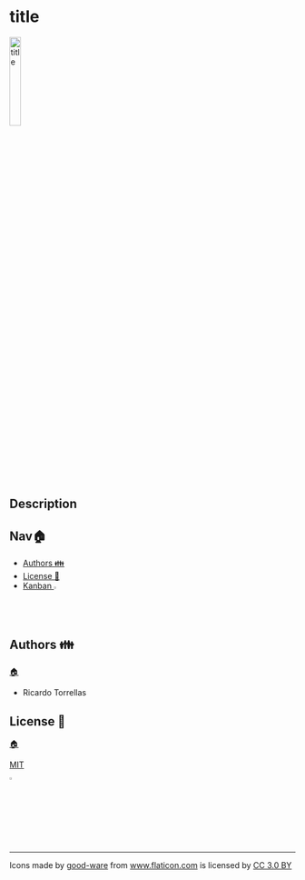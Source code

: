 # title

<img src="" alt="title" width="20%">

## Description

<h2 id="nav">Nav🏠 </h2>

* [Authors 👪](#authors)
* [License 📄](#license)
* [Kanban <img width="1.5%" src="https://res.cloudinary.com/rick-rick-torrellas/image/upload/v1629301660/icons/kanban_oifhu7.png"/>](./kanban.md)

<h2 id="authors">Authors 👪</h2>

[🏠](#nav "Back home")

* Ricardo Torrellas

<h2 id="license" >License 📄</h2>

[🏠](#nav "Back home")

[MIT](./LICENSE)

<img src="https://res.cloudinary.com/rick-rick-torrellas/image/upload/v1632064143/icons/pill_sakm1z.svg" alt="template" width="3%">

---
<div>Icons made by 
<a href="https://www.flaticon.es/autores/good-ware" title="good-ware">good-ware</a> from <a href="https://www.flaticon.com/" title="Flaticon">www.flaticon.com</a> 
is licensed by <a href="http://creativecommons.org/licenses/by/3.0/" title="Creative Commons BY 3.0" target="_blank">CC 3.0 BY</a></div>